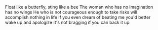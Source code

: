  Float like a butterfly, sting like a bee
 The woman who has no imagination has no wings
 He who is not courageous enough to take risks will accomplish nothing in life
 If you even dream of beating me you'd better wake up and apologize
 It's not bragging if you can back it up
